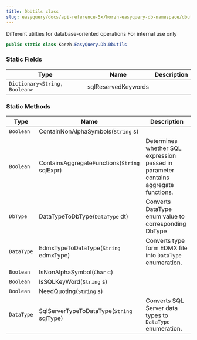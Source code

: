 ```yaml
---
title: DbUtils class
slug: easyquery/docs/api-reference-5x/korzh-easyquery-db-namespace/dbutils-class
---
```



Different utilties for database-oriented operations  For internal use only
```csharp
public static class Korzh.EasyQuery.Db.DbUtils

```

### Static Fields

| Type | Name | Description | 
| --- | --- | --- | 
| `Dictionary<String, Boolean>` | sqlReservedKeywords |  | 


### Static Methods

| Type | Name | Description | 
| --- | --- | --- | 
| `Boolean` | ContainNonAlphaSymbols(`String` s) |  | 
| `Boolean` | ContainsAggregateFunctions(`String` sqlExpr) | Determines whether SQL expression passed in parameter contains aggregate functions. | 
| `DbType` | DataTypeToDbType(`DataType` dt) | Converts DataType enum value to corresponding DbType | 
| `DataType` | EdmxTypeToDataType(`String` edmxType) | Converts type form EDMX file into `DataType` enumeration. | 
| `Boolean` | IsNonAlphaSymbol(`Char` c) |  | 
| `Boolean` | IsSQLKeyWord(`String` s) |  | 
| `Boolean` | NeedQuoting(`String` s) |  | 
| `DataType` | SqlServerTypeToDataType(`String` sqlType) | Converts SQL Server data types to `DataType` enumeration. |